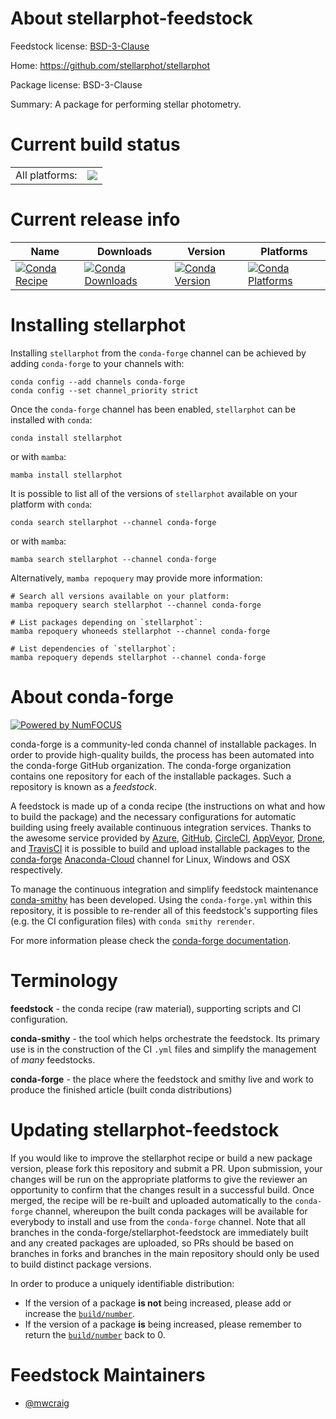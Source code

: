 About stellarphot-feedstock
===========================

Feedstock license: [BSD-3-Clause](https://github.com/conda-forge/stellarphot-feedstock/blob/main/LICENSE.txt)

Home: https://github.com/stellarphot/stellarphot

Package license: BSD-3-Clause

Summary: A package for performing stellar photometry.

Current build status
====================


<table><tr><td>All platforms:</td>
    <td>
      <a href="https://dev.azure.com/conda-forge/feedstock-builds/_build/latest?definitionId=14400&branchName=main">
        <img src="https://dev.azure.com/conda-forge/feedstock-builds/_apis/build/status/stellarphot-feedstock?branchName=main">
      </a>
    </td>
  </tr>
</table>

Current release info
====================

| Name | Downloads | Version | Platforms |
| --- | --- | --- | --- |
| [![Conda Recipe](https://img.shields.io/badge/recipe-stellarphot-green.svg)](https://anaconda.org/conda-forge/stellarphot) | [![Conda Downloads](https://img.shields.io/conda/dn/conda-forge/stellarphot.svg)](https://anaconda.org/conda-forge/stellarphot) | [![Conda Version](https://img.shields.io/conda/vn/conda-forge/stellarphot.svg)](https://anaconda.org/conda-forge/stellarphot) | [![Conda Platforms](https://img.shields.io/conda/pn/conda-forge/stellarphot.svg)](https://anaconda.org/conda-forge/stellarphot) |

Installing stellarphot
======================

Installing `stellarphot` from the `conda-forge` channel can be achieved by adding `conda-forge` to your channels with:

```
conda config --add channels conda-forge
conda config --set channel_priority strict
```

Once the `conda-forge` channel has been enabled, `stellarphot` can be installed with `conda`:

```
conda install stellarphot
```

or with `mamba`:

```
mamba install stellarphot
```

It is possible to list all of the versions of `stellarphot` available on your platform with `conda`:

```
conda search stellarphot --channel conda-forge
```

or with `mamba`:

```
mamba search stellarphot --channel conda-forge
```

Alternatively, `mamba repoquery` may provide more information:

```
# Search all versions available on your platform:
mamba repoquery search stellarphot --channel conda-forge

# List packages depending on `stellarphot`:
mamba repoquery whoneeds stellarphot --channel conda-forge

# List dependencies of `stellarphot`:
mamba repoquery depends stellarphot --channel conda-forge
```


About conda-forge
=================

[![Powered by
NumFOCUS](https://img.shields.io/badge/powered%20by-NumFOCUS-orange.svg?style=flat&colorA=E1523D&colorB=007D8A)](https://numfocus.org)

conda-forge is a community-led conda channel of installable packages.
In order to provide high-quality builds, the process has been automated into the
conda-forge GitHub organization. The conda-forge organization contains one repository
for each of the installable packages. Such a repository is known as a *feedstock*.

A feedstock is made up of a conda recipe (the instructions on what and how to build
the package) and the necessary configurations for automatic building using freely
available continuous integration services. Thanks to the awesome service provided by
[Azure](https://azure.microsoft.com/en-us/services/devops/), [GitHub](https://github.com/),
[CircleCI](https://circleci.com/), [AppVeyor](https://www.appveyor.com/),
[Drone](https://cloud.drone.io/welcome), and [TravisCI](https://travis-ci.com/)
it is possible to build and upload installable packages to the
[conda-forge](https://anaconda.org/conda-forge) [Anaconda-Cloud](https://anaconda.org/)
channel for Linux, Windows and OSX respectively.

To manage the continuous integration and simplify feedstock maintenance
[conda-smithy](https://github.com/conda-forge/conda-smithy) has been developed.
Using the ``conda-forge.yml`` within this repository, it is possible to re-render all of
this feedstock's supporting files (e.g. the CI configuration files) with ``conda smithy rerender``.

For more information please check the [conda-forge documentation](https://conda-forge.org/docs/).

Terminology
===========

**feedstock** - the conda recipe (raw material), supporting scripts and CI configuration.

**conda-smithy** - the tool which helps orchestrate the feedstock.
                   Its primary use is in the construction of the CI ``.yml`` files
                   and simplify the management of *many* feedstocks.

**conda-forge** - the place where the feedstock and smithy live and work to
                  produce the finished article (built conda distributions)


Updating stellarphot-feedstock
==============================

If you would like to improve the stellarphot recipe or build a new
package version, please fork this repository and submit a PR. Upon submission,
your changes will be run on the appropriate platforms to give the reviewer an
opportunity to confirm that the changes result in a successful build. Once
merged, the recipe will be re-built and uploaded automatically to the
`conda-forge` channel, whereupon the built conda packages will be available for
everybody to install and use from the `conda-forge` channel.
Note that all branches in the conda-forge/stellarphot-feedstock are
immediately built and any created packages are uploaded, so PRs should be based
on branches in forks and branches in the main repository should only be used to
build distinct package versions.

In order to produce a uniquely identifiable distribution:
 * If the version of a package **is not** being increased, please add or increase
   the [``build/number``](https://docs.conda.io/projects/conda-build/en/latest/resources/define-metadata.html#build-number-and-string).
 * If the version of a package **is** being increased, please remember to return
   the [``build/number``](https://docs.conda.io/projects/conda-build/en/latest/resources/define-metadata.html#build-number-and-string)
   back to 0.

Feedstock Maintainers
=====================

* [@mwcraig](https://github.com/mwcraig/)

